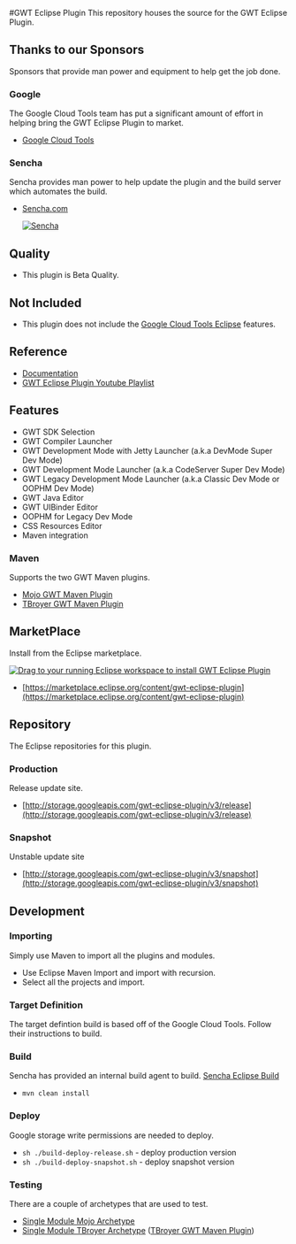 #GWT Eclipse Plugin
This repository houses the source for the GWT Eclipse Plugin. 

## Thanks to our Sponsors
Sponsors that provide man power and equipment to help get the job done. 

### Google
The Google Cloud Tools team has put a significant amount of effort in helping bring the GWT Eclipse Plugin to market. 

* [Google Cloud Tools](https://cloud.google.com/)

### Sencha
Sencha provides man power to help update the plugin and the build server which automates the build. 

* [Sencha.com](http://sencha.com) 

  [![Sencha](http://cdn.sencha.com/img/gwt-eclipse-plugin-banner.png)](https://www.sencha.com/products/gxt/)


## Quality
* This plugin is Beta Quality. 

## Not Included
* This plugin does not include the [Google Cloud Tools Eclipse](https://github.com/GoogleCloudPlatform/google-cloud-eclipse) features.

## Reference
* [Documentation](http://gwt-plugins.github.io/documentation/)
* [GWT Eclipse Plugin Youtube Playlist](https://www.youtube.com/watch?v=DU7ZQVLR5Zo&list=PLBbgqtDgdc_TqzA-qXrjgTFMC_6DKAQyT)

## Features

* GWT SDK Selection
* GWT Compiler Launcher
* GWT Development Mode with Jetty Launcher (a.k.a DevMode Super Dev Mode)
* GWT Development Mode Launcher (a.k.a CodeServer Super Dev Mode)
* GWT Legacy Development Mode Launcher (a.k.a Classic Dev Mode or OOPHM Dev Mode)
* GWT Java Editor
* GWT UIBinder Editor
* OOPHM for Legacy Dev Mode
* CSS Resources Editor
* Maven integration

### Maven
Supports the two GWT Maven plugins.

* [Mojo GWT Maven Plugin](https://gwt-maven-plugin.github.io/gwt-maven-plugin/)
* [TBroyer GWT Maven Plugin](https://tbroyer.github.io/gwt-maven-plugin/)

## MarketPlace
Install from the Eclipse marketplace.

<a href="http://marketplace.eclipse.org/marketplace-client-intro?mpc_install=3107469" class="drag" title="Drag to your running Eclipse workspace to install GWT Eclipse Plugin"><img class="img-responsive" src="https://marketplace.eclipse.org/sites/all/themes/solstice/public/images/marketplace/btn-install.png" alt="Drag to your running Eclipse workspace to install GWT Eclipse Plugin" /></a>

* [https://marketplace.eclipse.org/content/gwt-eclipse-plugin](https://marketplace.eclipse.org/content/gwt-eclipse-plugin)


## Repository
The Eclipse repositories for this plugin. 

### Production
Release update site. 

* [http://storage.googleapis.com/gwt-eclipse-plugin/v3/release](http://storage.googleapis.com/gwt-eclipse-plugin/v3/release)

### Snapshot
Unstable update site

* [http://storage.googleapis.com/gwt-eclipse-plugin/v3/snapshot](http://storage.googleapis.com/gwt-eclipse-plugin/v3/snapshot)


## Development 

### Importing
Simply use Maven to import all the plugins and modules. 

* Use Eclipse Maven Import and import with recursion. 
* Select all the projects and import. 

### Target Definition
The target defintion build is based off of the Google Cloud Tools. Follow their instructions to build.

### Build
Sencha has provided an internal build agent to build. 
[Sencha Eclipse Build](https://teamcity.sencha.com/viewType.html?buildTypeId=Gxt3_Gwt_GwtEclipsePlugin)

* `mvn clean install`

### Deploy
Google storage write permissions are needed to deploy. 

* `sh ./build-deploy-release.sh` - deploy production version
* `sh ./build-deploy-snapshot.sh` - deploy snapshot version

### Testing
There are a couple of archetypes that are used to test. 

* [Single Module Mojo Archetype](https://github.com/branflake2267/Archetypes/tree/master/archetypes/gwt-test-gwt27)
* [Single Module TBroyer Archetype](https://github.com/branflake2267/Archetypes/tree/master/archetypes/gwt-basic) ([TBroyer GWT Maven Plugin](https://github.com/tbroyer/gwt-maven-plugin))

